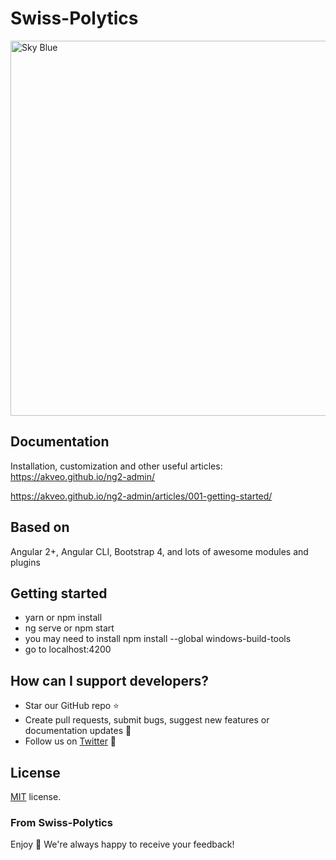 # Swiss-Polytics

<img src="swiss-poliytics\swiss-politics.PNG" width="600" alt="Sky Blue"/></a>

## Documentation
Installation, customization and other useful articles: https://akveo.github.io/ng2-admin/

https://akveo.github.io/ng2-admin/articles/001-getting-started/

## Based on
Angular 2+, Angular CLI, Bootstrap 4, and lots of awesome modules and plugins

## Getting started
- yarn or npm install
- ng serve or npm start
- you may need to install npm install --global windows-build-tools
- go to localhost:4200

## How can I support developers?
- Star our GitHub repo :star:
- Create pull requests, submit bugs, suggest new features or documentation updates :wrench:
- Follow us on [Twitter](https://twitter.com/swiss_polytics) :feet:

## License
[MIT](LICENSE.txt) license.

### From Swiss-Polytics

Enjoy :metal:
We're always happy to receive your feedback!
